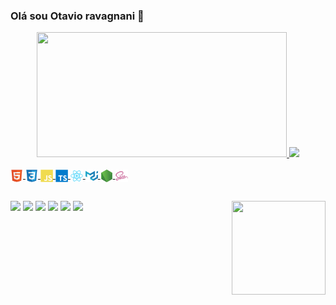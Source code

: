 ### Olá sou Otavio ravagnani 👋

<div align="center">
  <a href="https://github.com/OtavioRavagnani">
  <img height="200em" width="400px" src="https://github-readme-stats.vercel.app/api?username=OtavioRavagnani&show_icons=true&theme=dark&include_all_commits=true&count_private=true"/>
  <img height="200em" src="https://github-readme-stats.vercel.app/api/top-langs/?username=OtavioRavagnani&layout=compact&langs_count=7&theme=dark"/>
</div>
  <div style="display: inline_block"><br>
  <img align="center" alt="-HTML" height="20" width="20" src="https://raw.githubusercontent.com/devicons/devicon/master/icons/html5/html5-original.svg">
  <img align="center" alt="-CSS" height="20" width="20" src="https://raw.githubusercontent.com/devicons/devicon/master/icons/css3/css3-original.svg">
  <img align="center" alt="-Js" height="20" width="20" src="https://raw.githubusercontent.com/devicons/devicon/master/icons/javascript/javascript-plain.svg">
  <img align="center" alt="-Ts" height="20" width="20" src="https://raw.githubusercontent.com/devicons/devicon/master/icons/typescript/typescript-plain.svg">
  <img align="center" alt="-React" height="20" width="20" src="https://raw.githubusercontent.com/devicons/devicon/master/icons/react/react-original.svg">
  <img align="center" alt="-MUI" height="20" width="20" src="https://github.com/devicons/devicon/blob/master/icons/materialui/materialui-original.svg">
  <img align="center" alt="-Node" height="20" width="20" src="https://github.com/devicons/devicon/blob/master/icons/nodejs/nodejs-original.svg">
  <img align="center" alt="-Sass" height="20" width="20" src="https://github.com/devicons/devicon/blob/master/icons/sass/sass-original.svg">
</div>
  
  ##
  
  <div>
   <a href="https://www.youtube.com/channel/UCCWYFpiLSAQjbSnkxTcqsug/featured" target="_blank"><img src="https://img.shields.io/badge/YouTube-FF0000?style=for-the-badge&logo=youtube&logoColor=white" target="_blank"></a>
  <a href="https://www.instagram.com/otavio.ravagnani/" target="_blank"><img src="https://img.shields.io/badge/Instagram-E4405F?style=for-the-badge&logo=instagram&logoColor=white" target="_blank"></a> 
  <a href = "https://mail.google.com/mail/u/0/?tab=rm&ogbl#inbox"><img src="https://img.shields.io/badge/Gmail-D14836?style=for-the-badge&logo=gmail&logoColor=white" target="_blank"></a>
    <a href = "https://www.facebook.com/profile.php?id=100009239486727"><img src="https://img.shields.io/badge/Facebook-1877F2?style=for-the-badge&logo=facebook&logoColor=white" target="_blank"></a>
    <a href = "https://twitter.com/Otavio4avagnani"><img src="https://img.shields.io/badge/Twitter-1DA1F2?style=for-the-badge&logo=twitter&logoColor=white" target="_blank"></a>
    <a href = "https://www.messenger.com/t/100004832195585/"><img src="https://img.shields.io/badge/Messenger-00B2FF?style=for-the-badge&logo=messenger&logoColor=white" target="_blank"></a>
    <img align="right" height="150" width="150" src="https://c.tenor.com/54_M0hxN_3wAAAAd/red-bird-red.gif" target="_blank">
  </div>
